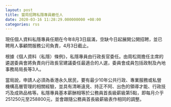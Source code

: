 ```yaml
---
layout: post
title: 當局招聘私隱專員繼任人
date: 2020-03-16 11:28:29.000000000 +08:00
categories: rss
---
```


現任個人資料私隱專員任期在今年8月3日屆滿，空缺今日起展開公開招聘，並已聘用人事顧問服務公司負責，4月3日截止。

根據《個人資料（私隱）條例》，私隱專員由行政長官委任。由周松崗擔任主席的遴選委員會將負責向行政長官建議委任最適合的人選，委員會成員包括政制及內地事務局局長等3人。

當局說，申請人必須為香港永久居民，要有最少10年公共行政、專業服務或私營機構高層管理的相關經驗，並具有清晰遠見、持正不阿、出色的領導才能、行政技巧及成熟品格等。私隱專員基本薪酬相等於公務員首長級薪級第5點，即每月介乎251250元至258800元，並會跟隨公務員首長級薪級表作相同的調整。
